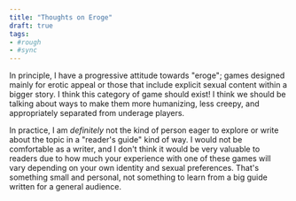```yaml
---
title: "Thoughts on Eroge"
draft: true
tags:
- #rough 
- #sync
---
```


In principle, I have a progressive attitude towards "eroge"; games designed mainly for erotic appeal or those that include explicit sexual content within a bigger story. I think this category of game should exist! I think we should be talking about ways to make them more humanizing, less creepy, and appropriately separated from underage players.

In practice, I am *definitely* not the kind of person eager to explore or write about the topic in a "reader's guide" kind of way. I would not be comfortable as a writer, and I don't think it would be very valuable to readers due to how much your experience with one of these games will vary depending on your own identity and sexual preferences. That's something small and personal, not something to learn from a big guide written for a general audience.
